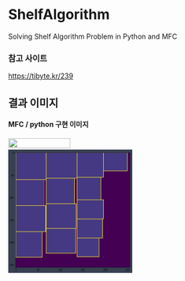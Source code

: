 # ShelfAlgorithm
Solving Shelf Algorithm Problem in Python and MFC

### 참고 사이트 
https://tibyte.kr/239

## 결과 이미지
#### MFC / python 구현 이미지

<img src = './mfc image.jpg' width='50%' height='50%'>

<img src = './python image.jpg' width='50%' height='50%'>

